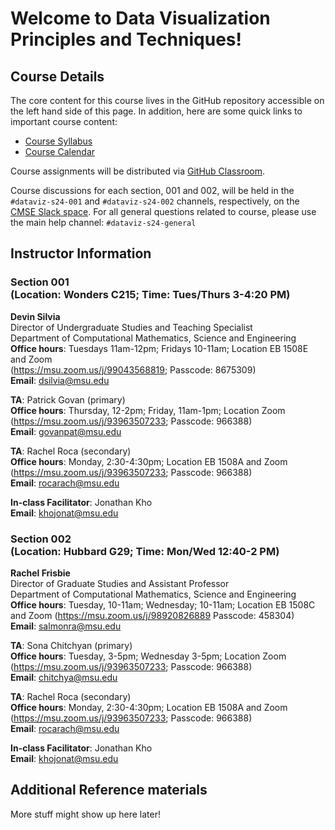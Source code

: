 # Welcome to Data Visualization Principles and Techniques!

## Course Details

The core content for this course lives in the GitHub repository accessible
on the left hand side of this page. In addition, here are some quick links
to important course content:

* [Course Syllabus](https://docs.google.com/document/d/e/2PACX-1vRwKbgycMGy4h77CiOpFrodAnWGTtRA9aIw-SuGAcH5Qcii99-BeQPotNslz-oyxdpN927Gwo8grDTN/pub)
* [Course Calendar](https://docs.google.com/spreadsheets/d/e/2PACX-1vSwdKDV7jDmfTPHllJnAeG53pTAIsbxnaw07zfut8d8tClWI_IYC82n3VBIcxmqocuR0D1JotHkN961/pubhtml?gid=552775605&single=true)

Course assignments will be distributed via
[GitHub Classroom](https://classroom.github.com/).

Course discussions for each section, 001 and 002, will be held in the `#dataviz-s24-001` and `#dataviz-s24-002` channels, respectively, on the
[CMSE Slack space](https://cmse-courses.slack.com). For all general questions related to course, please use the main help channel: `#dataviz-s24-general`

## Instructor Information

### Section 001 <br> (Location: Wonders C215; Time: Tues/Thurs 3-4:20 PM)

**Devin Silvia**  
Director of Undergraduate Studies and Teaching Specialist  
Department of Computational Mathematics, Science and Engineering  
**Office hours**: Tuesdays 11am-12pm; Fridays 10-11am; Location EB 1508E and Zoom  
(https://msu.zoom.us/j/99043568819; Passcode: 8675309)  
**Email**: [dsilvia@msu.edu](mailto:dsilvia@msu.edu)  

**TA**: Patrick Govan (primary)  
**Office hours**: Thursday, 12-2pm; Friday, 11am-1pm; Location Zoom  
(https://msu.zoom.us/j/93963507233; Passcode: 966388)  
**Email**: [govanpat@msu.edu](mailto:govanpat@msu.edu)

**TA**: Rachel Roca (secondary)  
**Office hours**: Monday, 2:30-4:30pm; Location EB 1508A and Zoom  
(https://msu.zoom.us/j/93963507233; Passcode: 966388)  
**Email**: [rocarach@msu.edu](mailto:rocarach@msu.edu)  

**In-class Facilitator**: Jonathan Kho  
**Email**: [khojonat@msu.edu](mailto:khojonat@msu.edu)  

### Section 002 <br> (Location: Hubbard G29; Time: Mon/Wed 12:40-2 PM)  

**Rachel Frisbie**  
Director of Graduate Studies and Assistant Professor  
Department of Computational Mathematics, Science and Engineering  
**Office hours**: Tuesday, 10-11am; Wednesday; 10-11am; Location EB 1508C and Zoom (https://msu.zoom.us/j/98920826889 Passcode: 458304)  
**Email**: [salmonra@msu.edu](mailto:salmonra@msu.edu)  

**TA**: Sona Chitchyan (primary)  
**Office hours**: Tuesday, 3-5pm; Wednesday 3-5pm; Location Zoom  
(https://msu.zoom.us/j/93963507233; Passcode: 966388)  
**Email**: [chitchya@msu.edu](mailto:chitchya@msu.edu)  

**TA**: Rachel Roca (secondary)  
**Office hours**: Monday, 2:30-4:30pm; Location EB 1508A and Zoom  
(https://msu.zoom.us/j/93963507233; Passcode: 966388)  
**Email**: [rocarach@msu.edu](mailto:rocarach@msu.edu)  

**In-class Facilitator**: Jonathan Kho  
**Email**: [khojonat@msu.edu](mailto:khojonat@msu.edu)  

## Additional Reference materials

More stuff might show up here later!
